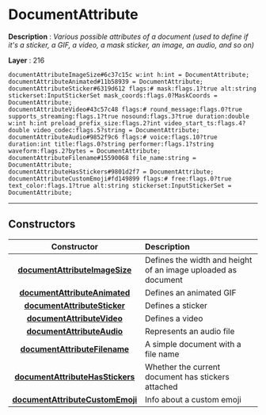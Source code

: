 # DocumentAttribute

**Description** : *Various possible attributes of a document \(used to define if it&#039;s a sticker, a GIF, a video, a mask sticker, an image, an audio, and so on\)*

**Layer** : 216

```tl
documentAttributeImageSize#6c37c15c w:int h:int = DocumentAttribute;
documentAttributeAnimated#11b58939 = DocumentAttribute;
documentAttributeSticker#6319d612 flags:# mask:flags.1?true alt:string stickerset:InputStickerSet mask_coords:flags.0?MaskCoords = DocumentAttribute;
documentAttributeVideo#43c57c48 flags:# round_message:flags.0?true supports_streaming:flags.1?true nosound:flags.3?true duration:double w:int h:int preload_prefix_size:flags.2?int video_start_ts:flags.4?double video_codec:flags.5?string = DocumentAttribute;
documentAttributeAudio#9852f9c6 flags:# voice:flags.10?true duration:int title:flags.0?string performer:flags.1?string waveform:flags.2?bytes = DocumentAttribute;
documentAttributeFilename#15590068 file_name:string = DocumentAttribute;
documentAttributeHasStickers#9801d2f7 = DocumentAttribute;
documentAttributeCustomEmoji#fd149899 flags:# free:flags.0?true text_color:flags.1?true alt:string stickerset:InputStickerSet = DocumentAttribute;
```

---

## Constructors

| Constructor | Description |
| :---: | :--- |
| [**documentAttributeImageSize**](constructor/documentAttributeImageSize) | Defines the width and height of an image uploaded as document |
| [**documentAttributeAnimated**](constructor/documentAttributeAnimated) | Defines an animated GIF |
| [**documentAttributeSticker**](constructor/documentAttributeSticker) | Defines a sticker |
| [**documentAttributeVideo**](constructor/documentAttributeVideo) | Defines a video |
| [**documentAttributeAudio**](constructor/documentAttributeAudio) | Represents an audio file |
| [**documentAttributeFilename**](constructor/documentAttributeFilename) | A simple document with a file name |
| [**documentAttributeHasStickers**](constructor/documentAttributeHasStickers) | Whether the current document has stickers attached |
| [**documentAttributeCustomEmoji**](constructor/documentAttributeCustomEmoji) | Info about a custom emoji |